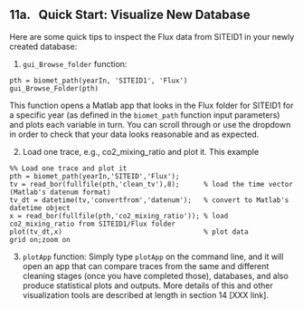 ## 11a. &nbsp; Quick Start: Visualize New Database

Here are some quick tips to inspect the Flux data from SITEID1 in your newly created database:

1. `gui_Browse_folder` function: 
```
pth = biomet_path(yearIn, 'SITEID1', 'Flux')
gui_Browse_Folder(pth)
```
This function opens a Matlab app that looks in the Flux folder for SITEID1 for a specific year (as defined in the `biomet_path` function input parameters) and plots each variable in turn. You can scroll through or use the dropdown in order to check that your data looks reasonable and as expected. 

2. Load one trace, e.g., co2_mixing_ratio and plot it. This example 
```
%% Load one trace and plot it
pth = biomet_path(yearIn,'SITEID','Flux');   
tv = read_bor(fullfile(pth,'clean_tv'),8);      % load the time vector (Matlab's datenum format)
tv_dt = datetime(tv,'convertfrom','datenum');   % convert to Matlab's datetime object
x = read_bor(fullfile(pth,'co2_mixing_ratio')); % load co2_mixing_ratio from SITEID1/Flux folder
plot(tv_dt,x)                                   % plot data
grid on;zoom on
```

3. `plotApp` function:
Simply type `plotApp` on the command line, and it will open an app that can compare traces from the same and different cleaning stages (once you have completed those), databases, and also produce statistical plots and outputs. More details of this and other visualization tools are described at length in section 14 [XXX link]. 
